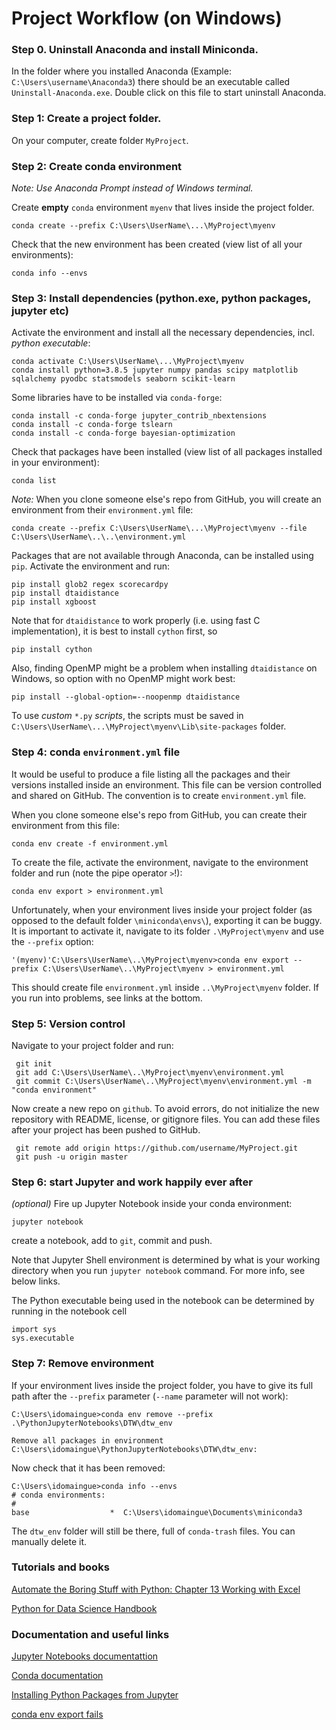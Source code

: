 # Project Workflow (on Windows)

### Step 0. Uninstall Anaconda and install Miniconda.

In the folder where you installed Anaconda (Example: `C:\Users\username\Anaconda3`) there should be an executable called `Uninstall-Anaconda.exe`. Double click on this file to start uninstall Anaconda.

### Step 1: Create a project folder.

On your computer, create folder `MyProject`.

### Step 2: Create conda environment
*Note: Use Anaconda Prompt instead of Windows terminal.*

Create **empty** `conda` environment `myenv` that lives inside the project folder.
    
    conda create --prefix C:\Users\UserName\...\MyProject\myenv
    
Check that the new environment has been created (view list of all your environments):

    conda info --envs

### Step 3: Install dependencies (python.exe, python packages, jupyter etc)

Activate the environment and install all the necessary dependencies, incl. *python executable*:

    conda activate C:\Users\UserName\...\MyProject\myenv 
    conda install python=3.8.5 jupyter numpy pandas scipy matplotlib sqlalchemy pyodbc statsmodels seaborn scikit-learn
    
Some libraries have to be installed via `conda-forge`:

    conda install -c conda-forge jupyter_contrib_nbextensions
    conda install -c conda-forge tslearn
    conda install -c conda-forge bayesian-optimization

Check that packages have been installed (view list of all packages installed in your environment):

    conda list
    
*Note:* When you clone someone else's repo from GitHub, you will create an environment from their `environment.yml` file:

    conda create --prefix C:\Users\UserName\...\MyProject\myenv --file C:\Users\UserName\..\..\environment.yml 

Packages that are not available through Anaconda, can be installed using `pip`. Activate the environment and run:

    pip install glob2 regex scorecardpy
    pip install dtaidistance
    pip install xgboost

Note that for `dtaidistance` to work properly (i.e. using fast C implementation), it is best to install `cython` first, so 

    pip install cython
    
Also, finding OpenMP might be a problem when installing `dtaidistance` on Windows, so option with no OpenMP might work best:

    pip install --global-option=--noopenmp dtaidistance

To use *custom* `*.py` *scripts*, the scripts must be saved in `C:\Users\UserName\...\MyProject\myenv\Lib\site-packages` folder.

### Step 4: conda `environment.yml` file

It would be useful to produce a file listing all the packages and their versions installed inside an environment. This file can be version controlled and shared on GitHub. The convention is to create `environment.yml` file. 

When you clone someone else's repo from GitHub, you can create their environment from this file:

    conda env create -f environment.yml

To create the file, activate the environment, navigate to the environment folder and run (note the pipe operator `>`!):

    conda env export > environment.yml
    
Unfortunately, when your environment lives inside your project folder (as opposed to the default folder `\miniconda\envs\`), exporting it can be buggy.  It is important to activate it, navigate to its folder `.\MyProject\myenv` and use the `--prefix` option:
    
    '(myenv)'C:\Users\UserName\..\MyProject\myenv>conda env export --prefix C:\Users\UserName\..\MyProject\myenv > environment.yml
    
This should create file `environment.yml` inside `..\MyProject\myenv` folder. If you run into problems, see links at the bottom.

### Step 5: Version control

Navigate to your project folder and run:

     git init
     git add C:\Users\UserName\..\MyProject\myenv\environment.yml
     git commit C:\Users\UserName\..\MyProject\myenv\environment.yml -m "conda environment"
    
Now create a new repo on `github`. To avoid errors, do not initialize the new repository with README, license, or gitignore files. You can add these files after your project has been pushed to GitHub.

     git remote add origin https://github.com/username/MyProject.git
     git push -u origin master
     
### Step 6: start Jupyter and work happily ever after
*(optional)*
Fire up Jupyter Notebook inside your conda environment:
    
    jupyter notebook
    
 create a notebook, add to `git`, commit and push. 
 
 Note that Jupyter Shell environment is determined by what is your working directory when you run `jupyter notebook` command. For more info, see below links. 
 
 The Python executable being used in the notebook can be determined by running in the notebook cell
 
    import sys
    sys.executable
    
### Step 7: Remove environment

If your environment lives inside the project folder, you have to give its full path after the `--prefix` parameter (`--name` parameter will not work):

    C:\Users\idomaingue>conda env remove --prefix .\PythonJupyterNotebooks\DTW\dtw_env
     
    Remove all packages in environment C:\Users\idomaingue\PythonJupyterNotebooks\DTW\dtw_env: 

Now check that it has been removed:

    C:\Users\idomaingue>conda info --envs
    # conda environments:
    #
    base                  *  C:\Users\idomaingue\Documents\miniconda3

The `dtw_env` folder will still be there, full of `conda-trash` files. You can manually delete it.

### Tutorials and books

[Automate the Boring Stuff with Python: Chapter 13 Working with Excel](https://automatetheboringstuff.com/2e/chapter13/)

[Python for Data Science Handbook](https://jakevdp.github.io/PythonDataScienceHandbook/)

### Documentation and useful links

[Jupyter Notebooks documentattion](https://jupyter-notebook.readthedocs.io/en/stable/)

[Conda documentation](https://docs.conda.io/projects/conda/en/latest/user-guide/tasks/index.html) 

[Installing Python Packages from Jupyter](https://jakevdp.github.io/blog/2017/12/05/installing-python-packages-from-jupyter/)

[conda env export fails](https://github.com/conda/conda/issues/1935)
